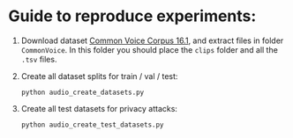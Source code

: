 # Guide to reproduce experiments:


1. Download dataset [Common Voice Corpus 16.1](https://commonvoice.mozilla.org/en/datasets),
   and extract files in folder ``CommonVoice``. In this folder you should place
   the ``clips`` folder and all the ``.tsv`` files.


2. Create all dataset splits for train / val / test:
    ```
    python audio_create_datasets.py
    ```

3. Create all test datasets for privacy attacks:
    ```
    python audio_create_test_datasets.py
    ```

